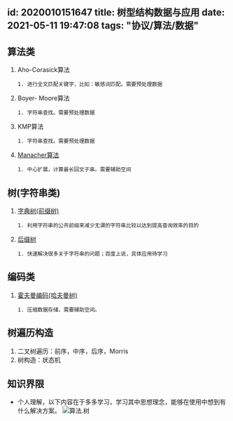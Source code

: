 id: 2020010151647
title: 树型结构数据与应用
date: 2021-05-11 19:47:08
tags: "协议/算法/数据"
---------


## 算法类

1. Aho-Corasick算法
    ```aidl
    1. 进行全文匹配关键字，比如：敏感词匹配。需要预处理数据
    ```
1. Boyer- Moore算法
     ```aidl
     1. 字符串查找。需要预处理数据
     ```
1. KMP算法
     ```aidl
     1. 字符串查找。需要预处理数据
     ```
1. [Manacher算法](/2020/08/27/2020/马拉车算法/)
     ```aidl
     1. 中心扩展，计算最长回文子串。需要辅助空间
     ```
   
## 树(字符串类)

1. [字典树(前缀树)](https://blog.csdn.net/weixin_39778570/article/details/81990417)
     ```aidl
     1. 利用字符串的公共前缀来减少无谓的字符串比较以达到提高查询效率的目的
     ```
1. [后缀树](https://baike.baidu.com/item/%E5%90%8E%E7%BC%80%E6%A0%91/2123915?fr=aladdin)
     ```aidl
     1. 快速解决很多关于字符串的问题；百度上说，具体应用待学习
     ```
   
## 编码类

1. [霍夫曼编码(哈夫曼树)](https://baike.baidu.com/item/%E5%93%88%E5%A4%AB%E6%9B%BC%E6%A0%91/2305769?fr=aladdin)
     ```aidl
     1. 压缩数据存储，需要辅助空间。
     ```
 
## 树遍历构造

1. 二叉树遍历：前序，中序，后序，Morris
1. 树构造：状态机

## 知识界限

* 个人理解，以下内容在于多多学习，学习其中思想理念，能够在使用中想到有什么解决方案。
![算法.树](QQ截图20210511194721.png)
